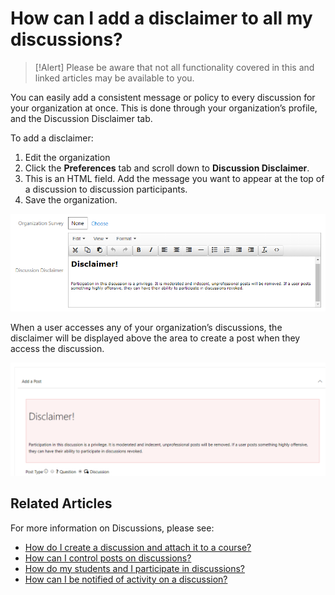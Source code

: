 # How can I add a disclaimer to all my discussions?

> [!Alert] Please be aware that not all functionality covered in this and linked articles may be available to you.

You can easily add a consistent message or policy to every discussion for your organization at once. This is done through your organization’s profile, and the Discussion Disclaimer tab. 

To add a disclaimer:

1. Edit the organization
1. Click the **Preferences** tab and scroll down to **Discussion Disclaimer**.
1. This is an HTML field. Add the message you want to appear at the top of a discussion to discussion participants.
1. Save the organization.

![](/tms/images/disc-disclaimer.png)

When a user accesses any of your organization’s discussions, the disclaimer will be displayed above the area to create a post when they access the discussion.

![](/tms/images/disclaimer-view.png)

## Related Articles

For more information on Discussions, please see:

- [How do I create a discussion and attach it to a course?](create-discussion.md)
- [How can I control posts on discussions?](add-moderators.md)
- [How do my students and I participate in discussions?](participation.md)
- [How can I be notified of activity on a discussion?](admin-follow.md)
